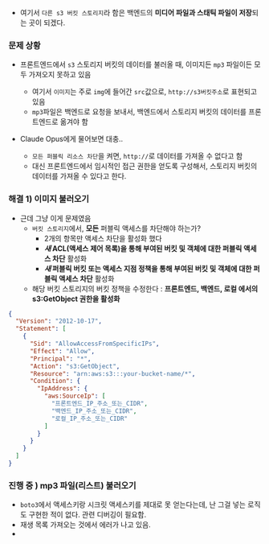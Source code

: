 - 여기서 `다른 s3 버킷 스토리지`라 함은 백엔드의 **미디어 파일과 스태틱 파일이 저장**되는 곳이 되겠다.

### 문제 상황
- 프론트엔드에서 `s3` 스토리지 버킷의 데이터를 불러올 때, 이미지든 `mp3` 파일이든 모두 가져오지 못하고 있음
	- 여기서 `이미지`는 주로 `img`에 들어간 `src`값으로, `http://s3버킷주소`로 표현되고 있음
	- `mp3`파일은 백엔드로 요청을 보내서, 백엔드에서 스토리지 버킷의 데이터를 프론트엔드로 옮겨야 함

- Claude Opus에게 물어보면 대충..
	- `모든 퍼블릭 리소스 차단`을 켜면, `http://`로 데이터를 가져올 수 없다고 함
	- 대신 프론트엔드에서 임시적인 접근 권한을 얻도록 구성해서, 스토리지 버킷의 데이터를 가져올 수 있다고 한다.

### 해결 1) 이미지 불러오기
- 근데 그냥 이게 문제였음 
	- `버킷 스토리지`에서, **모든** 퍼블릭 액세스를 차단해야 하는가?
		- 2개의 항목만 액세스 차단을 활성화 했다
		- **_새_ ACL(액세스 제어 목록)을 통해 부여된 버킷 및 객체에 대한 퍼블릭 액세스 차단** 활성화
		- **_새_ 퍼블릭 버킷 또는 액세스 지점 정책을 통해 부여된 버킷 및 객체에 대한 퍼블릭 액세스 차단** 활성화
	- 해당 버킷 스토리지의 버킷 정책을 수정한다 : **프론트엔드, 백엔드, 로컬 에서의 s3:GetObject 권한을 활성화**
```json
{
  "Version": "2012-10-17",
  "Statement": [
    {
      "Sid": "AllowAccessFromSpecificIPs",
      "Effect": "Allow",
      "Principal": "*",
      "Action": "s3:GetObject",
      "Resource": "arn:aws:s3:::your-bucket-name/*",
      "Condition": {
        "IpAddress": {
          "aws:SourceIp": [
            "프론트엔드_IP_주소_또는_CIDR",
            "백엔드_IP_주소_또는_CIDR",
            "로컬_IP_주소_또는_CIDR"
          ]
        }
      }
    }
  ]
}
```

### 진행 중 ) mp3 파일(리스트) 불러오기
- `boto3`에서 액세스키랑 시크릿 액세스키를 제대로 못 얻는다는데, 난 그걸 넣는 로직도 구현한 적이 없다. 관련 디버깅이 필요함.
- 재생 목록 가져오는 것에서 에러가 나고 있음.
- 
